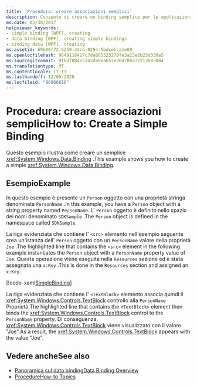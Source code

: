 ```yaml
---
title: 'Procedura: creare associazioni semplici'
description: Consente di creare un binding semplice per le applicazioni tramite questo esempio di procedura in Windows Presentation Foundation (WPF).
ms.date: 03/30/2017
helpviewer_keywords:
- simple binding [WPF], creating
- data binding [WPF], creating simple bindings
- binding data [WPF], creating
ms.assetid: 69b80f72-6259-44cb-8294-5bdcebca1e08
ms.openlocfilehash: 9649116427c7da805323270fe3a23e6b23d330a5
ms.sourcegitcommit: 9f6df084c53a3da0ea657ed0d708a72213683084
ms.translationtype: MT
ms.contentlocale: it-IT
ms.lasthandoff: 12/09/2020
ms.locfileid: "96966616"
---
```

# <a name="how-to-create-a-simple-binding"></a><span data-ttu-id="bf56e-103">Procedura: creare associazioni semplici</span><span class="sxs-lookup"><span data-stu-id="bf56e-103">How to: Create a Simple Binding</span></span>
<span data-ttu-id="bf56e-104">Questo esempio illustra come creare un semplice <xref:System.Windows.Data.Binding> .</span><span class="sxs-lookup"><span data-stu-id="bf56e-104">This example shows you how to create a simple <xref:System.Windows.Data.Binding>.</span></span>  
  
## <a name="example"></a><span data-ttu-id="bf56e-105">Esempio</span><span class="sxs-lookup"><span data-stu-id="bf56e-105">Example</span></span>  
 <span data-ttu-id="bf56e-106">In questo esempio è presente un `Person` oggetto con una proprietà stringa denominata `PersonName` .</span><span class="sxs-lookup"><span data-stu-id="bf56e-106">In this example, you have a `Person` object with a string property named `PersonName`.</span></span> <span data-ttu-id="bf56e-107">L' `Person` oggetto è definito nello spazio dei nomi denominato `SDKSample` .</span><span class="sxs-lookup"><span data-stu-id="bf56e-107">The `Person` object is defined in the namespace called `SDKSample`.</span></span>  
  
 <span data-ttu-id="bf56e-108">La riga evidenziata che contiene l' `<src>` elemento nell'esempio seguente crea un'istanza dell' `Person` oggetto con un `PersonName` valore della proprietà `Joe` .</span><span class="sxs-lookup"><span data-stu-id="bf56e-108">The highlighted line that contains the `<src>` element in the following example instantiates the `Person` object with a `PersonName` property value of `Joe`.</span></span> <span data-ttu-id="bf56e-109">Questa operazione viene eseguita nella `Resources` sezione ed è stata assegnata una `x:Key` .</span><span class="sxs-lookup"><span data-stu-id="bf56e-109">This is done in the `Resources` section and assigned an `x:Key`.</span></span>  
  
 [!code-xaml[SimpleBinding](~/samples/snippets/csharp/VS_Snippets_Wpf/SimpleBinding/CSharp/Page1.xaml?highlight=9,37)]  
  
 <span data-ttu-id="bf56e-110">La riga evidenziata che contiene l' `<TextBlock>` elemento associa quindi il <xref:System.Windows.Controls.TextBlock> controllo alla `PersonName` Proprietà.</span><span class="sxs-lookup"><span data-stu-id="bf56e-110">The highlighted line that contains the `<TextBlock>` element then binds the <xref:System.Windows.Controls.TextBlock> control to the `PersonName` property.</span></span> <span data-ttu-id="bf56e-111">Di conseguenza, <xref:System.Windows.Controls.TextBlock> viene visualizzato con il valore "Joe".</span><span class="sxs-lookup"><span data-stu-id="bf56e-111">As a result, the <xref:System.Windows.Controls.TextBlock> appears with the value "Joe".</span></span>  
  
## <a name="see-also"></a><span data-ttu-id="bf56e-112">Vedere anche</span><span class="sxs-lookup"><span data-stu-id="bf56e-112">See also</span></span>

- [<span data-ttu-id="bf56e-113">Panoramica sul data binding</span><span class="sxs-lookup"><span data-stu-id="bf56e-113">Data Binding Overview</span></span>](/dotnet/desktop-wpf/data/data-binding-overview)
- [<span data-ttu-id="bf56e-114">Procedure</span><span class="sxs-lookup"><span data-stu-id="bf56e-114">How-to Topics</span></span>](data-binding-how-to-topics.md)
